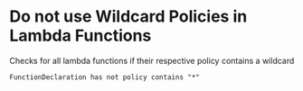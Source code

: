 # Do not use Wildcard Policies in Lambda Functions

Checks for all lambda functions if their respective policy contains a wildcard

```ccl
FunctionDeclaration has not policy contains "*"
```
